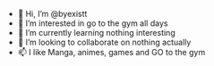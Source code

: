 - 👋 Hi, I’m @byexistt
- 👀 I’m interested in go to the gym all days 
- 🌱 I’m currently learning nothing interesting
- 💞️ I’m looking to collaborate on nothing actually
- 📫 I like Manga, animes, games and GO to the gym 

<!---
byexistt/byexistt is a ✨ special ✨ repository because its `README.md` (this file) appears on your GitHub profile.
You can click the Preview link to take a look at your changes.
![image](https://user-images.githubusercontent.com/110537061/192570171-383321a5-b661-4569-aba0-f53b1feb7995.png)
![image](https://user-images.githubusercontent.com/110537061/192570311-fe5844f7-9aaf-4c8b-8926-d66a202c0c15.png)


